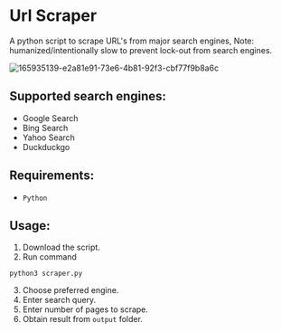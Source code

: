 # Url Scraper
A python script to scrape URL's from major search engines, Note: humanized/intentionally slow to prevent lock-out from search engines.

![165935139-e2a81e91-73e6-4b81-92f3-cbf77f9b8a6c](https://user-images.githubusercontent.com/21116180/197334302-59ea9217-28ed-4db8-ae7d-1eca8d72c49a.png)

## Supported search engines:
+ Google Search
+ Bing Search
+ Yahoo Search
+ Duckduckgo

## Requirements:
- <code>Python</code>

## Usage:
1. Download the script.
2. Run command 
```plain
python3 scraper.py
```
3. Choose preferred engine.
4. Enter search query.
5. Enter number of pages to scrape.
6. Obtain result from <code>output</code> folder.
